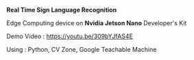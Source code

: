 **Real Time Sign Language Recognition**

Edge Computing device on **Nvidia Jetson Nano** Developer's Kit

Demo Video : https://youtu.be/309bYJfAS4E

Using : Python, CV Zone, Google Teachable Machine
